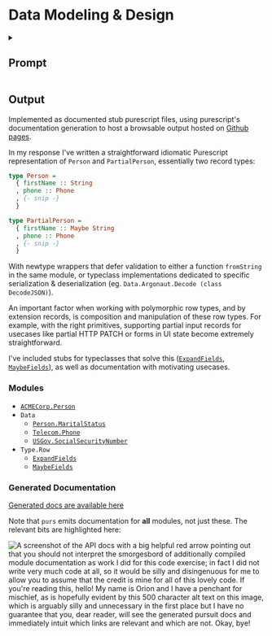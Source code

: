 # Data Modeling & Design

<details>
<summary>

## Prompt
</summary>

### Input
Please author the types for two representations of a Person along with the types of the function signatures converting one to the other.

- **Editing**: Various fields may be in an incomplete or invalid state while a person is in the process of being edited.
- **Validated / Fully Formed**: This model will be consumed by the rest of the application and should make impossible states unrepresentable, act as proof that the model has passed certain validations, and assist users of the model by preventing structural mistakes, enforcing semantics, and simplifying use.

For this exercise we will limit the fields we model to:
- First Name
- Last Name
- Social Security Number
- Marital Status
- US Phone Number

Consider data integrity, usage ergonomics, transparency of the Api, and any other quality measures you generally value.

You should design the validated Person based upon your own personal experience.

### Output
- Type signatures for both the editable and the validated version of a Person.
- Key function signatures involved in translating an editable version of a Person to a validated Person. Do not worry about implementing these.
  - If there are any validations that cannot be represented in types then please do include a few code comments discussing those.
- Briefly describe the Module organization for these types and what should be exposed and what should be hidden. Be ready to discuss how this impacts total system maintainability.
</details>

## Output
Implemented as documented stub purescript files, using purescript's documentation generation
to host a browsable output hosted on [Github pages](https://cakekindel.github.io/panoramic-exercise-01/ACMECorp.Person.html).

In my response I've written a straightforward idiomatic Purescript representation of `Person` and `PartialPerson`,
essentially two record types:

```haskell
type Person =
  { firstName :: String
  , phone :: Phone
  , {- snip -}
  }

type PartialPerson =
  { firstName :: Maybe String
  , phone :: Phone
  , {- snip -}
  }
```

With newtype wrappers that defer validation to either a function `fromString` in the same module,
or typeclass implementations dedicated to specific serialization & deserialization (eg. `Data.Argonaut.Decode (class DecodeJSON)`).

An important factor when working with polymorphic row types, and by extension records, is composition
and manipulation of these row types. For example, with the right primitives, supporting
partial input records for usecases like partial HTTP PATCH or forms in UI state become extremely straightforward.

I've included stubs for typeclasses that solve this ([`ExpandFields`](https://cakekindel.github.io/panoramic-exercise-01/Type.Row.ExpandFields.html), [`MaybeFields`](https://cakekindel.github.io/panoramic-exercise-01/Type.Row.MaybeFields.html)),
as well as documentation with motivating usecases.

### Modules
* [`ACMECorp.Person`](https://cakekindel.github.io/panoramic-exercise-01/ACMECorp.Person.html)
* `Data`
  * [`Person.MaritalStatus`](https://cakekindel.github.io/panoramic-exercise-01/Data.Person.MaritalStatus.html)
  * [`Telecom.Phone`](https://cakekindel.github.io/panoramic-exercise-01/Data.Telecom.Phone.html)
  * [`USGov.SocialSecurityNumber`](https://cakekindel.github.io/panoramic-exercise-01/Data.USGov.SocialSecurityNumber.html)
* `Type.Row`
  * [`ExpandFields`](https://cakekindel.github.io/panoramic-exercise-01/Type.Row.ExpandFields.html)
  * [`MaybeFields`](https://cakekindel.github.io/panoramic-exercise-01/Type.Row.MaybeFields.html)

### Generated Documentation
[Generated docs are available here](https://cakekindel.github.io/panoramic-exercise-01/ACMECorp.Person.html)

Note that `purs` emits documentation for **all** modules, not just these. The relevant bits are highlighted here:

![A screenshot of the API docs with a big helpful red arrow pointing out that you should not interpret the smorgesbord of additionally compiled module documentation as work I did for this code exercise; in fact I did not write very much code at all, so it would be silly and disingenuous for me to allow you to assume that the credit is mine for all of this lovely code. If you're reading this, hello! My name is Orion and I have a penchant for mischief, as is hopefully evident by this 500 character alt text on this image, which is arguably silly and unnecessary in the first place but I have no guarantee that you, dear reader, will see the generated pursuit docs and immediately intuit which links are relevant and which are not. Okay, bye!](./note.png)
